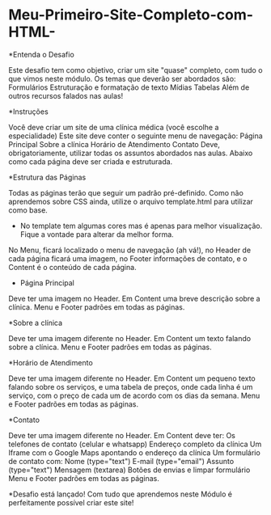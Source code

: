 # Meu-Primeiro-Site-Completo-com-HTML-

  *Entenda o Desafio
 
Este desafio tem como objetivo, criar um site "quase" completo, com tudo o que vimos neste módulo. Os temas que deverão ser abordados são:
Formulários
Estruturação e formatação de texto
Mídias
Tabelas
Além de outros recursos falados nas aulas!
 
  *Instruções
  
Você deve criar um site de uma clínica médica (você escolhe a especialidade)
Este site deve conter o seguinte menu de navegação:
Página Principal
Sobre a clínica
Horário de Atendimento
Contato
Deve, obrigatoriamente, utilizar todas os assuntos abordados nas aulas.
Abaixo como cada página deve ser criada e estruturada.

  *Estrutura das Páginas
  
Todas as páginas terão que seguir um padrão pré-definido. Como não aprendemos sobre CSS ainda, utilize o arquivo template.html para utilizar como base.

* No template tem algumas cores mas é apenas para melhor visualização. Fique a vontade para alterar da melhor forma.

No Menu, ficará localizado o menu de navegação (ah vá!), no Header de cada página ficará uma imagem, no Footer informações de contato, e o Content é o conteúdo de cada página.

  * Página Principal

Deve ter uma imagem no Header.
Em Content uma breve descrição sobre a clínica.
Menu e Footer padrões em todas as páginas.

  *Sobre a clínica

Deve ter uma imagem diferente no Header.
Em Content um texto falando sobre a clínica.
Menu e Footer padrões em todas as páginas.

  *Horário de Atendimento

Deve ter uma imagem diferente no Header.
Em Content um pequeno texto falando sobre os serviços, e uma tabela de preços, onde cada linha é um serviço, com o preço de cada um de acordo com os dias da semana.
Menu e Footer padrões em todas as páginas.
 
  *Contato

Deve ter uma imagem diferente no Header.
Em Content deve ter:
Os telefones de contato (celular e whatsapp)
Endereço completo da clínica
Um Iframe com o Google Maps apontando o endereço da clínica
Um formulário de contato com:
Nome (type="text")
E-mail (type="email")
Assunto (type="text")
Mensagem (textarea)
Botões de envias e limpar formulário
Menu e Footer padrões em todas as páginas.

*Desafio está lançado! Com tudo que aprendemos neste Módulo é perfeitamente possível criar este site!

